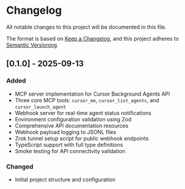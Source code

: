 # Changelog

All notable changes to this project will be documented in this file.

The format is based on [Keep a Changelog](https://keepachangelog.com/en/1.0.0/),
and this project adheres to [Semantic Versioning](https://semver.org/spec/v2.0.0.html).

## [0.1.0] - 2025-09-13

### Added
- MCP server implementation for Cursor Background Agents API
- Three core MCP tools: `cursor_me`, `cursor_list_agents`, and `cursor_launch_agent`
- Webhook server for real-time agent status notifications
- Environment configuration validation using Zod
- Comprehensive API documentation resources
- Webhook payload logging to JSONL files
- Zrok tunnel setup script for public webhook endpoints
- TypeScript support with full type definitions
- Smoke testing for API connectivity validation

### Changed
- Initial project structure and configuration